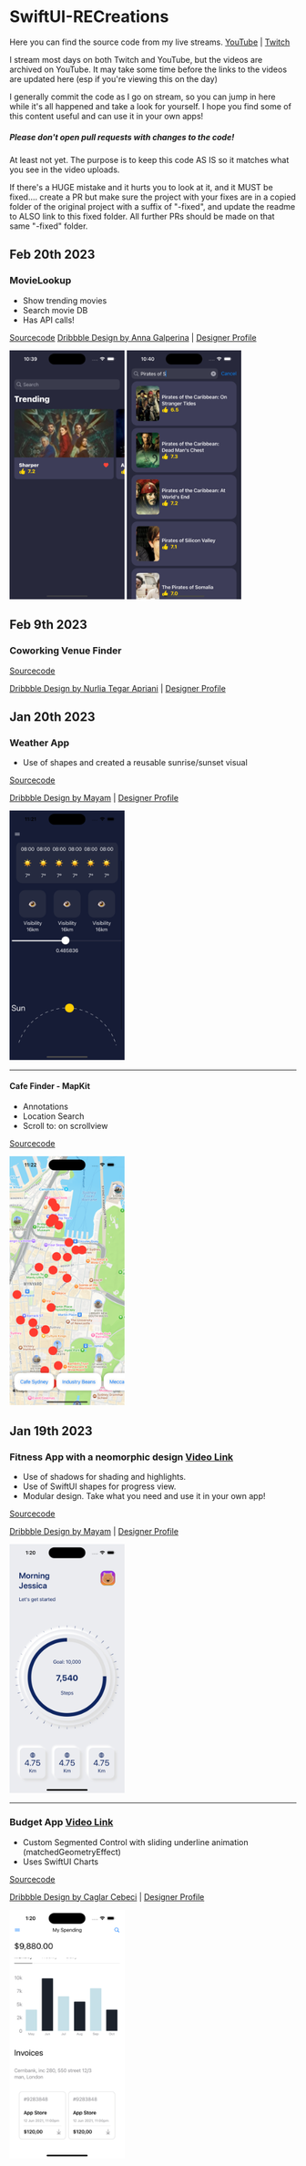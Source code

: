 # SwiftUI-RECreations

Here you can find the source code from my live streams.
[YouTube](https://youtube.com/c/getswifty) | [Twitch](https://www.twitch.tv/basedbitstream)

I stream most days on both Twitch and YouTube, but the videos are archived on YouTube.
It may take some time before the links to the videos are updated here (esp if you're viewing this on the day)

I generally commit the code as I go on stream, so you can jump in here while it's all happened and take a look for yourself.
I hope you find some of this content useful and can use it in your own apps!

##### Please don't open pull requests with changes to the code!
At least not yet. The purpose is to keep this code AS IS so it matches what you see in the video uploads.

If there's a HUGE mistake and it hurts you to look at it, and it MUST be fixed.... create a PR but make sure the project with your fixes are in a copied folder of the original project with a suffix of "-fixed", and update the readme to ALSO link to this fixed folder.
All further PRs should be made on that same "-fixed" folder.

## Feb 20th 2023
### MovieLookup

- Show trending movies
- Search movie DB
- Has API calls!

[Sourcecode](https://github.com/BeauNouvelle/SwiftUI-RECreations/tree/main/MovieLookup)
[Dribbble Design by Anna Galperina](https://dribbble.com/shots/20697408-Movie-app) | [Designer Profile](https://dribbble.com/yaannuta)

<img src="screenshots/trending_moviedb.png" alt="screenshot" style="width: 40%;" />
<img src="screenshots/search_movies.png" alt="screenshot" style="width: 40%;" />

## Feb 9th 2023
### Coworking Venue Finder

[Sourcecode](https://github.com/BeauNouvelle/SwiftUI-RECreations/tree/main/Coworking%20Space)

[Dribbble Design by Nurlia Tegar Apriani](https://dribbble.com/shots/14751366-Co-Working-Space-Design-Concept/attachments/6454549?mode=media) | [Designer Profile](https://dribbble.com/aprinne)

## Jan 20th 2023

### Weather App

- Use of shapes and created a reusable sunrise/sunset visual

[Sourcecode](https://github.com/BeauNouvelle/SwiftUI-RECreations/tree/main/WeatherApp)

[Dribbble Design by Mayam](https://dribbble.com/shots/14901198-weather-app) | [Designer Profile](https://dribbble.com/arcimaryam)

<img src="screenshots/weather.png" alt="screenshot" style="width: 40%;" />

------

#### Cafe Finder - MapKit

- Annotations
- Location Search
- Scroll to: on scrollview

[Sourcecode](https://github.com/BeauNouvelle/SwiftUI-RECreations/tree/main/CafeFinder)

<img src="screenshots/mapkit.png" alt="screenshot" style="width: 40%;" />

## Jan 19th 2023

### Fitness App with a neomorphic design [Video Link](https://www.youtube.com/watch?v=jusLeeb9pgY)

- Use of shadows for shading and highlights.
- Use of SwiftUI shapes for progress view.
- Modular design. Take what you need and use it in your own app!

[Sourcecode](https://github.com/BeauNouvelle/SwiftUI-RECreations/tree/main/FitnessApp-Neo)

[Dribbble Design by Mayam](https://dribbble.com/shots/15083711-Fitness-App)
| [Designer Profile](https://dribbble.com/arcimaryam)

<img src="screenshots/neomorphic-fitness-app.png" alt="screenshot" style="width: 40%;" />

------

### Budget App [Video Link](https://www.youtube.com/watch?v=zk0gwmfgC4I)

- Custom Segmented Control with sliding underline animation (matchedGeometryEffect)
- Uses SwiftUI Charts

[Sourcecode](https://github.com/BeauNouvelle/SwiftUI-RECreations/tree/main/BudgetApp)

[Dribbble Design by Caglar Cebeci](https://dribbble.com/shots/15978028-Banking-Dashboard-Mobile-View) | [Designer Profile](https://dribbble.com/CaglarCebeci)

<img src="screenshots/budget-app.png" alt="screenshot" style="width: 40%;" />
